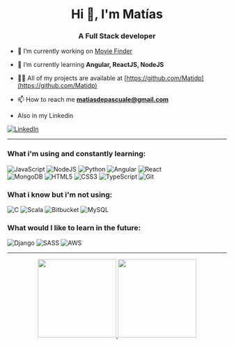 <h1 align="center">Hi 👋, I'm Matías</h1>
<h3 align="center">A Full Stack developer</h3>


- 🔭 I’m currently working on [Movie Finder](https://github.com/Matidp/front-movies)

- 🌱 I’m currently learning **Angular, ReactJS, NodeJS**

- 👨‍💻 All of my projects are available at [https://github.com/Matidp](https://github.com/Matidp)

- 📫 How to reach me **matiasdepascuale@gmail.com**

- Also in my Linkedin <a href="https://www.linkedin.com/in/matias-de-pascuale-38817919b/">
<img alt="LinkedIn" src="https://img.shields.io/badge/linkedin-%230077B5.svg?&style=for-the-badge&logo=linkedin&logoColor=white"/>
</a>

---

<h3>What i'm using and constantly learning:</h3>
<div>
<img alt="JavaScript" src="https://img.shields.io/badge/javascript-%23323330.svg?&style=for-the-badge&logo=javascript&logoColor=%23F7DF1E"/> 

<img alt="NodeJS" src="https://img.shields.io/badge/node.js-%2343853D.svg?&style=for-the-badge&logo=node.js&logoColor=white"/> 

<img alt="Python" src="https://img.shields.io/badge/python-%2314354C.svg?&style=for-the-badge&logo=python&logoColor=white"/> 

<img alt="Angular" src="https://img.shields.io/badge/angular-%23DD0031.svg?&style=for-the-badge&logo=angular&logoColor=white"/> 

<img alt="React" src="https://img.shields.io/badge/react-%2320232a.svg?&style=for-the-badge&logo=react&logoColor=%2361DAFB"/> 

<br>

<img alt="MongoDB" src ="https://img.shields.io/badge/MongoDB-%234ea94b.svg?&style=for-the-badge&logo=mongodb&logoColor=white"/> 

<img alt="HTML5" src="https://img.shields.io/badge/html5-%23E34F26.svg?&style=for-the-badge&logo=html5&logoColor=white"/> 

<img alt="CSS3" src="https://img.shields.io/badge/css3-%231572B6.svg?&style=for-the-badge&logo=css3&logoColor=white"/> 

<img alt="TypeScript" src="https://img.shields.io/badge/typescript-%23007ACC.svg?&style=for-the-badge&logo=typescript&logoColor=white"/> 

<img alt="Git" src="https://img.shields.io/badge/git-%23F05033.svg?&style=for-the-badge&logo=git&logoColor=white"/> 
<div>
<h3>What i know but i'm not using:</h3>

<img alt="C" src="https://img.shields.io/badge/c-%2300599C.svg?&style=for-the-badge&logo=c&logoColor=white"/>

<img alt="Scala" src="https://img.shields.io/badge/scala-%23DC322F.svg?&style=for-the-badge&logo=scala&logoColor=white"/>

<img alt="Bitbucket" src="https://img.shields.io/badge/bitbucket-%230047B3.svg?&style=for-the-badge&logo=bitbucket&logoColor=white"/>

<img alt="MySQL" src="https://img.shields.io/badge/mysql-%2300f.svg?&style=for-the-badge&logo=mysql&logoColor=white"/>


<h3>What would I like to learn in the future:</h3>
<img alt="Django" src="https://img.shields.io/badge/django-%23092E20.svg?&style=for-the-badge&logo=django&logoColor=white"/>
<img alt="SASS" src="https://img.shields.io/badge/SASS-hotpink.svg?&style=for-the-badge&logo=SASS&logoColor=white"/>
<img alt="AWS" src="https://img.shields.io/badge/AWS-%23FF9900.svg?&style=for-the-badge&logo=amazon-aws&logoColor=white&"/>

---


<p align="center">
  <a href="https://github.com/Matidp">
    <img height="180em" src="https://github-readme-stats.vercel.app/api/top-langs/?username=Matidp&hide=html,SCSS&theme=radical&layout=compact&exclude_repo=RedAnillo"/>
    <img height="180em" src="https://github-readme-stats-eight-theta.vercel.app/api?username=Matidp&show_icons=true&&theme=radical&include_all_commits=true&count_private=true"/>
  </a>
</p>


<!--
**Matidp/Matidp** is a ✨ _special_ ✨ repository because its `README.md` (this file) appears on your GitHub profile.

Here are some ideas to get you started:

- 🔭 I’m currently working on ...
- 🌱 I’m currently learning ...
- 👯 I’m looking to collaborate on ...
- 🤔 I’m looking for help with ...
- 💬 Ask me about ...
- 📫 How to reach me: ...
- 😄 Pronouns: ...
- ⚡ Fun fact: ...
-->
